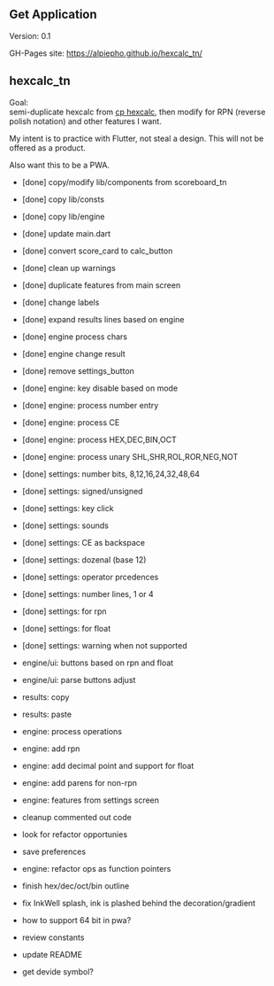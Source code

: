 ## Get Application
Version: 0.1

GH-Pages site: https://alpiepho.github.io/hexcalc_tn/

## hexcalc_tn


Goal:<br>
semi-duplicate hexcalc from [cp hexcalc](https://www.fileviewer.com/cphexcalc/), 
then modify for RPN (reverse polish notation) and other features I want.

My intent is to practice with Flutter, not steal a design.  This will not be offered as a product.

Also want this to be a PWA.

- [done] copy/modify lib/components from scoreboard_tn
- [done] copy lib/consts
- [done] copy lib/engine
- [done] update main.dart
- [done] convert score_card to calc_button
- [done] clean up warnings
- [done] duplicate features from main screen
- [done] change labels
- [done] expand results lines based on engine
- [done] engine process chars
- [done] engine change result
- [done] remove settings_button
- [done] engine: key disable based on mode
- [done] engine: process number entry
- [done] engine: process CE
- [done] engine: process HEX,DEC,BIN,OCT
- [done] engine: process unary SHL,SHR,ROL,ROR,NEG,NOT
- [done] settings: number bits, 8,12,16,24,32,48,64
- [done] settings: signed/unsigned
- [done] settings: key click
- [done] settings: sounds
- [done] settings: CE as backspace
- [done] settings: dozenal (base 12)
- [done] settings: operator prcedences
- [done] settings: number lines, 1 or 4
- [done] settings: for rpn
- [done] settings: for float
- [done] settings: warning when not supported

- engine/ui: buttons based on rpn and float
- engine/ui: parse buttons adjust

- results: copy
- results: paste

- engine: process operations
- engine: add rpn
- engine: add decimal point and support for float
- engine: add parens for non-rpn
- engine: features from settings screen


- cleanup commented out code
- look for refactor opportunies
- save preferences

- engine: refactor ops as function pointers


- finish hex/dec/oct/bin outline
- fix InkWell splash, ink is plashed behind the decoration/gradient
- how to support 64 bit in pwa?

- review constants
- update README
- get devide symbol?

